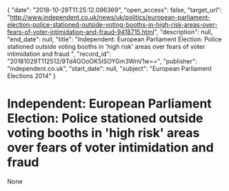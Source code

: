 {
  "date": "2018-10-29T11:25:12.096369", 
  "open_access": false, 
  "target_url": "http://www.independent.co.uk/news/uk/politics/european-parliament-election-police-stationed-outside-voting-booths-in-high-risk-areas-over-fears-of-voter-intimidation-and-fraud-9418715.html", 
  "description": null, 
  "end_date": null, 
  "title": "Independent:  European Parliament Election: Police stationed outside voting booths in 'high risk' areas over fears of voter intimidation and fraud ", 
  "record_id": "20181029T112512/9Td4GOoOK5ISOYGm3WnV1w==", 
  "publisher": "independent.co.uk", 
  "start_date": null, 
  "subject": "European Parliament Elections 2014"
}

# Independent:  European Parliament Election: Police stationed outside voting booths in 'high risk' areas over fears of voter intimidation and fraud 

None
